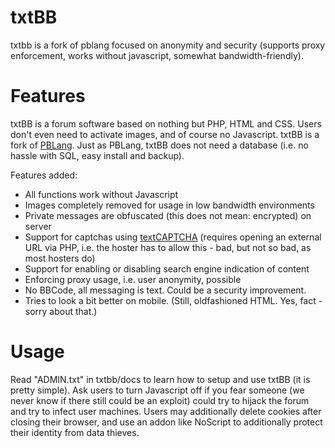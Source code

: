 txtBB
=====

txtbb is a fork of pblang focused on anonymity and security (supports 
proxy enforcement, works without javascript, somewhat bandwidth-friendly).

Features
========

txtBB is a forum software based on nothing but PHP, HTML and CSS. Users
don't even need to activate images, and of course no Javascript. txtBB
is a fork of [PBLang](http://sourceforge.net/projects/pblang/). Just
as PBLang, txtBB does not need a database (i.e. no hassle with SQL, easy
install and backup).

Features added:
* All functions work without Javascript
* Images completely removed for usage in low bandwidth environments
* Private messages are obfuscated (this does not mean: encrypted) on server
* Support for captchas using [textCAPTCHA](http://textcaptcha.com/) 
  (requires opening an external URL via PHP, i.e. the hoster has to allow
  this - bad, but not so bad, as most hosters do) 
* Support for enabling or disabling search engine indication of content
* Enforcing proxy usage, i.e. user anonymity, possible
* No BBCode, all messaging is text. Could be a security improvement.
* Tries to look a bit better on mobile. (Still, oldfashioned HTML. Yes, fact - sorry about that.)

Usage
=====

Read "ADMIN.txt" in txtbb/docs to learn how to setup and use txtBB (it 
is pretty simple).
Ask users to turn Javascript off if you fear someone (we never know if
there still could be an exploit) could try to hijack the forum and 
try to infect user machines. 
Users may additionally delete cookies after closing their
browser, and use an addon like NoScript to additionally protect their
identity from data thieves.
